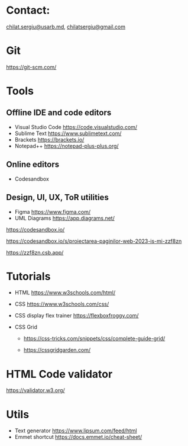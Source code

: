 # Contact:
chilat.sergiu@usarb.md, chilatsergiu@gmail.com

# Git
https://git-scm.com/

# Tools
## Offline IDE and code editors
- Visual Studio Code https://code.visualstudio.com/
- Sublime Text https://www.sublimetext.com/
- Brackets https://brackets.io/
- Notepad++ https://notepad-plus-plus.org/
## Online editors
- Codesandbox

## Design, UI, UX, ToR utilities
- Figma https://www.figma.com/
- UML Diagrams https://app.diagrams.net/
  
https://codesandbox.io/

https://codesandbox.io/s/proiectarea-paginilor-web-2023-is-mi-zzf8zn

https://zzf8zn.csb.app/

# Tutorials
- HTML https://www.w3schools.com/html/

- CSS https://www.w3schools.com/css/

- CSS display flex trainer https://flexboxfroggy.com/

- CSS Grid 
  
  - https://css-tricks.com/snippets/css/complete-guide-grid/
  
  - https://cssgridgarden.com/

# HTML Code validator
https://validator.w3.org/

# Utils
- Text generator https://www.lipsum.com/feed/html
- Emmet shortcut https://docs.emmet.io/cheat-sheet/
